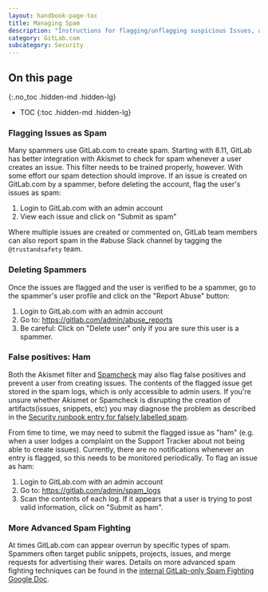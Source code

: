 ```yaml
---
layout: handbook-page-toc
title: Managing Spam
description: "Instructions for flagging/unflagging suspicious Issues, and deleting abusive user accounts on GitLab.com"
category: GitLab.com
subcategory: Security
---
```


## On this page
{:.no_toc .hidden-md .hidden-lg}

- TOC
{:toc .hidden-md .hidden-lg}

### Flagging Issues as Spam

Many spammers use GitLab.com to create spam. Starting with 8.11, GitLab has
better integration with Akismet to check for spam whenever a user creates an
issue. This filter needs to be trained properly, however. With some effort our
spam detection should improve. If an issue is created on GitLab.com by a
spammer, before deleting the account, flag the user's issues as spam:

1. Login to GitLab.com with an admin account
2. View each issue and click on "Submit as spam"

Where multiple issues are created or commented on,
GitLab team members can also report spam in the #abuse Slack channel by tagging the `@trustandsafety` team.

### Deleting Spammers

Once the issues are flagged and the user is verified to be a spammer, go to
the spammer's user profile and click on the "Report Abuse" button:

1. Login to GitLab.com with an admin account
2. Go to: https://gitlab.com/admin/abuse_reports
3. Be careful: Click on "Delete user" only if you are sure this user is a spammer.

### False positives: Ham

Both the Akismet filter and [Spamcheck](https://gitlab.com/gitlab-com/gl-security/runbooks/-/blob/master/automation/spamcheck.md) may also flag false positives and prevent a user from
creating issues. The contents of the flagged issue get stored in the spam logs,
which is only accessible to admin users. If you're unsure whether Akismet or Spamcheck is disrupting the creation of artifacts(issues, snippets, etc) you may diagnose the problem as described in the [Security runbook entry for falsely labelled spam](https://gitlab.com/gitlab-com/gl-security/runbooks/-/blob/master/automation/spamcheck.md#false-negative-and-false-positive-investigation).

From time to time, we may need to submit the flagged issue as "ham" (e.g. when a user lodges a complaint on the
Support Tracker about not being able to create issues). Currently, there are
no notifications whenever an entry is flagged, so this needs to be monitored
periodically. To flag an issue as ham:

1. Login to GitLab.com with an admin account
2. Go to: https://gitlab.com/admin/spam_logs
3. Scan the contents of each log. If it appears that a user is trying to post valid
   information, click on "Submit as ham".

### More Advanced Spam Fighting

At times GitLab.com can appear overrun by specific types of spam. Spammers often
target public snippets, projects, issues, and merge requests for advertising
their wares. Details on more advanced spam fighting techniques can be found in
the [internal GitLab-only Spam Fighting Google Doc](https://drive.google.com/drive/u/0/search?q=%22Spam%20fighting%20runbook%22).
